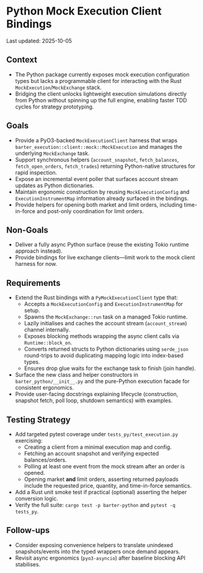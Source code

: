 # Python Mock Execution Client Bindings

Last updated: 2025-10-05

## Context
- The Python package currently exposes mock execution configuration types but lacks a
  programmable client for interacting with the Rust `MockExecution`/`MockExchange` stack.
- Bridging the client unlocks lightweight execution simulations directly from Python without
  spinning up the full engine, enabling faster TDD cycles for strategy prototyping.

## Goals
- Provide a PyO3-backed `MockExecutionClient` harness that wraps
  `barter_execution::client::mock::MockExecution` and manages the underlying `MockExchange` task.
- Support synchronous helpers (`account_snapshot`, `fetch_balances`, `fetch_open_orders`,
  `fetch_trades`) returning Python-native structures for rapid inspection.
- Expose an incremental event poller that surfaces account stream updates as Python dictionaries.
- Maintain ergonomic construction by reusing `MockExecutionConfig` and
  `ExecutionInstrumentMap` information already surfaced in the bindings.
- Provide helpers for opening both market and limit orders, including
  time-in-force and post-only coordination for limit orders.

## Non-Goals
- Deliver a fully async Python surface (reuse the existing Tokio runtime approach instead).
- Provide bindings for live exchange clients—limit work to the mock client harness for now.

## Requirements
- Extend the Rust bindings with a `PyMockExecutionClient` type that:
  - Accepts a `MockExecutionConfig` and `ExecutionInstrumentMap` for setup.
  - Spawns the `MockExchange::run` task on a managed Tokio runtime.
  - Lazily initialises and caches the account stream (`account_stream`) channel internally.
  - Exposes blocking methods wrapping the async client calls via `Runtime::block_on`.
  - Converts returned structs to Python dictionaries using `serde_json` round-trips to avoid
    duplicating mapping logic into index-based types.
  - Ensures drop glue waits for the exchange task to finish (join handle).
- Surface the new class and helper constructors in `barter_python/__init__.py` and the
  pure-Python execution facade for consistent ergonomics.
- Provide user-facing docstrings explaining lifecycle (construction, snapshot fetch, poll loop,
  shutdown semantics) with examples.

## Testing Strategy
- Add targeted pytest coverage under `tests_py/test_execution.py` exercising:
  - Creating a client from a minimal execution map and config.
  - Fetching an account snapshot and verifying expected balances/orders.
  - Polling at least one event from the mock stream after an order is opened.
  - Opening market **and** limit orders, asserting returned payloads include
    the requested price, quantity, and time-in-force semantics.
- Add a Rust unit smoke test if practical (optional) asserting the helper conversion logic.
- Verify the full suite: `cargo test -p barter-python` and `pytest -q tests_py`.

## Follow-ups
- Consider exposing convenience helpers to translate unindexed snapshots/events into the typed
  wrappers once demand appears.
- Revisit async ergonomics (`pyo3-asyncio`) after baseline blocking API stabilises.
